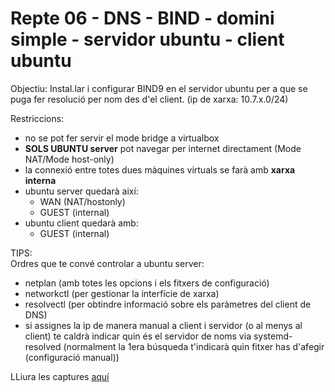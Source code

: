 # Repte 06 - DNS - BIND - domini simple - servidor ubuntu - client ubuntu 
 
Objectiu: Instal.lar i configurar BIND9 en el servidor ubuntu per a que se puga fer resolució per nom des d'el client. (ip de xarxa: 10.7.x.0/24)

Restriccions:  
- no se pot fer servir el mode bridge a virtualbox  
- **SOLS UBUNTU server** pot navegar per internet directament (Mode NAT/Mode host-only)
- la connexió entre totes dues màquines virtuals se farà amb **xarxa interna**  
- ubuntu server quedarà així:  
  - WAN (NAT/hostonly)  
  - GUEST (internal)  
- ubuntu client quedarà amb:   
  - GUEST (internal)  

TIPS:  
Ordres que te convé controlar a ubuntu server: 
- netplan (amb totes les opcions i els fitxers de configuració)  
- networkctl (per gestionar la interfície de xarxa)  
- resolvectl (per obtindre informació sobre els paràmetres del client de DNS)  
- si assignes la ip de manera manual a client i servidor (o al menys al client) te caldrà indicar quin és el servidor de noms via systemd-resolved (normalment la 1era búsqueda t'indicarà quin fitxer has d'afegir (configuració manual))


LLiura les captures [aquí](http://tiny.cc/nc8kuz)
